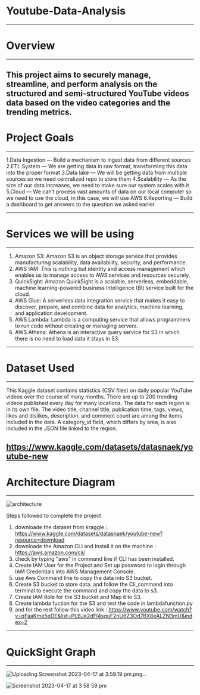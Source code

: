 # Youtube-Data-Analysis
----------------------------------------------------------------
# Overview
----------------------------------------------------------------
This project aims to securely manage, streamline, and perform analysis on the structured and semi-structured YouTube videos data based on the video categories and the trending metrics.
----------------------------------------------------------------
# Project Goals
----------------------------------------------------------------
1.Data Ingestion — Build a mechanism to ingest data from different sources
2.ETL System — We are getting data in raw format, transforming this data into the proper format
3.Data lake — We will be getting data from multiple sources so we need centralized repo to store them
4.Scalability — As the size of our data increases, we need to make sure our system scales with it
5.Cloud — We can’t process vast amounts of data on our local computer so we need to use the cloud, in this case, we will use AWS
6.Reporting — Build a dashboard to get answers to the question we asked earlier

----------------------------------------------------------------
# Services we will be using
----------------------------------------------------------------

1. Amazon S3: Amazon S3 is an object storage service that provides manufacturing scalability, data availability, security, and performance.
2. AWS IAM: This is nothing but identity and access management which enables us to manage access to AWS services and resources securely.
3. QuickSight: Amazon QuickSight is a scalable, serverless, embeddable, machine learning-powered business intelligence (BI) service built for the cloud.
4. AWS Glue: A serverless data integration service that makes it easy to discover, prepare, and combine data for analytics, machine learning, and application development.
5. AWS Lambda: Lambda is a computing service that allows programmers to run code without creating or managing servers.
6. AWS Athena: Athena is an interactive query service for S3 in which there is no need to load data it stays in S3.
----------------------------------------------------------------
 # Dataset Used
 ----------------------------------------------------------------
This Kaggle dataset contains statistics (CSV files) on daily popular YouTube videos over the course of many months. There are up to 200 trending videos published every day for many locations. The data for each region is in its own file. The video title, channel title, publication time, tags, views, likes and dislikes, description, and comment count are among the items included in the data. A category_id field, which differs by area, is also included in the JSON file linked to the region.

https://www.kaggle.com/datasets/datasnaek/youtube-new
----------------------------------------------------------------
# Architecture Diagram
----------------------------------------------------------------
![architecture](https://user-images.githubusercontent.com/100506830/229491097-a335fdcd-e70d-4e30-954f-20a066c73d78.jpeg)

Steps followed to complete the project
1. downloade the dataset from kraggle : https://www.kaggle.com/datasets/datasnaek/youtube-new?resource=download
2. downloade the Amazon CLI and Install it on the machine : https://aws.amazon.com/cli/
3. check by typing "aws" in command line if CLI has been installed.
4. Create IAM User for the Project and Set up password to login through IAM Credentials into AWS Management Console.
5. use Aws Command line to copy the data into S3 bucket.
6. Create S3 bucket to store data. and follow the Cli_command into terminal to execute the command and copy the data to s3.
7. Create IAM Role for the S3 bucket and Map it to S3.
8. Create lambda fuction for the S3 and test the code in lambdafunction.py
9. and for the rest follow this video link : https://www.youtube.com/watch?v=qFaaKme5eDE&list=PLBJe2dFI4sguF2nU6Z3Od7BX8eALZN3mU&index=2

----------------------------------------------------------------
# QuickSight Graph 
----------------------------------------------------------------
![Uploading Screenshot 2023-04-17 at 3.59.19 pm.png…]()

![Screenshot 2023-04-17 at 3 58 59 pm](https://user-images.githubusercontent.com/100506830/232397391-a5577175-ffb0-49b9-ab31-5122be351e6b.png)


